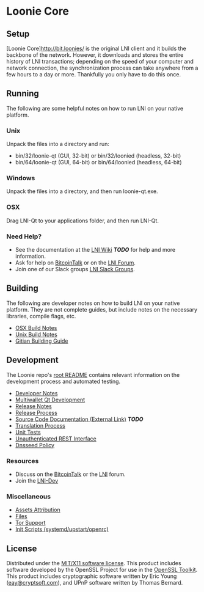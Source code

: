 Loonie Core
=====================

Setup
---------------------
[Loonie Core]http://bit.loonies/ is the original LNI client and it builds the backbone of the network. However, it downloads and stores the entire history of LNI transactions; depending on the speed of your computer and network connection, the synchronization process can take anywhere from a few hours to a day or more. Thankfully you only have to do this once.

Running
---------------------
The following are some helpful notes on how to run LNI on your native platform.

### Unix

Unpack the files into a directory and run:

- bin/32/loonie-qt (GUI, 32-bit) or bin/32/loonied (headless, 32-bit)
- bin/64/loonie-qt (GUI, 64-bit) or bin/64/loonied (headless, 64-bit)

### Windows

Unpack the files into a directory, and then run loonie-qt.exe.

### OSX

Drag LNI-Qt to your applications folder, and then run LNI-Qt.

### Need Help?

* See the documentation at the [LNI Wiki](https://en.bitcoin.it/wiki/Main_Page) ***TODO***
for help and more information.
* Ask for help on [BitcoinTalk](https://bitcointalk.org/index.php?topic=580725.0) or on the [LNI Forum](http://forum.bitsend.info/).
* Join one of our Slack groups [LNI Slack Groups](https://dmdcoin.slack.com/).

Building
---------------------
The following are developer notes on how to build LNI on your native platform. They are not complete guides, but include notes on the necessary libraries, compile flags, etc.

- [OSX Build Notes](build-osx.md)
- [Unix Build Notes](build-unix.md)
- [Gitian Building Guide](gitian-building.md)

Development
---------------------
The Loonie repo's [root README](https://github.com/Project-Loonie/Loonie/blob/master/README.md) contains relevant information on the development process and automated testing.

- [Developer Notes](developer-notes.md)
- [Multiwallet Qt Development](multiwallet-qt.md)
- [Release Notes](release-notes.md)
- [Release Process](release-process.md)
- [Source Code Documentation (External Link)](https://dev.visucore.com/bitcoin/doxygen/) ***TODO***
- [Translation Process](translation_process.md)
- [Unit Tests](unit-tests.md)
- [Unauthenticated REST Interface](REST-interface.md)
- [Dnsseed Policy](dnsseed-policy.md)

### Resources

* Discuss on the [BitcoinTalk](https://bitcointalk.org/index.php?topic=580725.0) or the [LNI](http://forum.bitsend.info/) forum.
* Join the [LNI-Dev](https://dmdcoin.slack.com/) 

### Miscellaneous
- [Assets Attribution](assets-attribution.md)
- [Files](files.md)
- [Tor Support](tor.md)
- [Init Scripts (systemd/upstart/openrc)](init.md)

License
---------------------
Distributed under the [MIT/X11 software license](http://www.opensource.org/licenses/mit-license.php).
This product includes software developed by the OpenSSL Project for use in the [OpenSSL Toolkit](https://www.openssl.org/). This product includes
cryptographic software written by Eric Young ([eay@cryptsoft.com](mailto:eay@cryptsoft.com)), and UPnP software written by Thomas Bernard.
